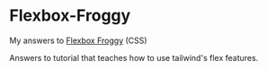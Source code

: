 # Flexbox-Froggy
My answers to [Flexbox Froggy](https://flexboxfroggy.com/) (CSS)

Answers to tutorial that teaches how to use tailwind's flex features.
